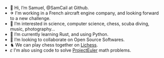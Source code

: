 - 👋 Hi, I’m Samuel, @SamCail at Github.
- ✈ I'm working in a French aircraft engine company, and looking forward to a new challenge.
- 👀 I’m interested in science, computer science, chess, scuba diving, music, photography...
- 🌱 I’m currently learning Rust, and using Python.
- 💞️ I’m looking to collaborate on Open Source Softwares.
- ♞ We can play chess together on [Lichess](https://lichess.org/@/ElephantFeather).
- 𝜀 I'm also using code to solve [ProjectEuler](https://projecteuler.net/) math problems.

<!---
SamCail/SamCail is a ✨ special ✨ repository because its `README.md` (this file) appears on your GitHub profile.
You can click the Preview link to take a look at your changes.
--->
